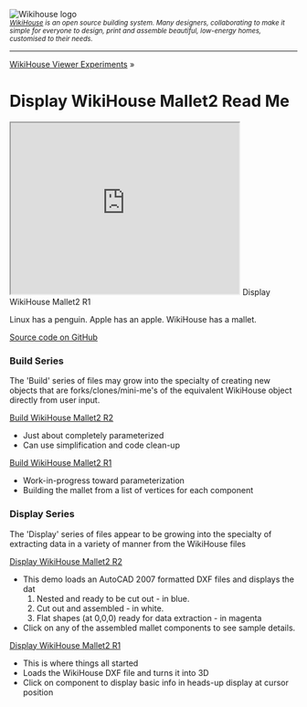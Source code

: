 ![Wikihouse logo]( http://avatars3.githubusercontent.com/u/4091108?v=3&s=100 )  
_<small>[WikiHouse]( http://www.wikihouse.cc/ ) is an open source building system. Many designers, collaborating to make it simple for everyone to design, print and assemble beautiful, low-energy homes, customised to their needs.</small>_
***
[WikiHouse Viewer Experiments]( http://wikihouse.github.io/viewer-experiments/ ) &raquo;

Display WikiHouse Mallet2 Read Me
===

<span style=display:none; >[View as web page]( http://wikihouse.github.io/viewer-experiments/index.html#display-wikihouse-mallet2/readme.md# "view the files as apps." ) </span>  

<iframe src=http://wikihouse.github.io/viewer-experiments/display-wikihouse-mallet2/display-wikihouse-mallet1-r1.html width=400 height=300></iframe>
Display WikiHouse Mallet2 R1

Linux has a penguin. Apple has an apple. WikiHouse has a mallet.


[Source code on GitHub]( https://github.com/WikiHouse/viewer-experiments/tree/gh-pages/display-wikihouse-mallet2 )

### Build Series
The 'Build' series of files may grow into the specialty of creating new objects that are forks/clones/mini-me's 
of the equivalent WikiHouse object directly from user input.


[Build WikiHouse Mallet2 R2]( http://wikihouse.github.io/viewer-experiments/display-wikihouse-mallet2/build-wikihouse-mallet2-r2.html )
* Just about completely parameterized
* Can use simplification and code clean-up

[Build WikiHouse Mallet2 R1]( http://wikihouse.github.io/viewer-experiments/display-wikihouse-mallet2/build-wikihouse-mallet2-r1.html )
* Work-in-progress toward parameterization 
* Building the mallet from a list of vertices for each component

### Display Series
The 'Display' series of files appear to be growing into the specialty of extracting data in a variety of manner from the WikiHouse files

[Display WikiHouse Mallet2 R2]( http://wikihouse.github.io/viewer-experiments/display-wikihouse-mallet2/display-wikihouse-mallet2-r2.html )
  
* This demo loads an AutoCAD 2007 formatted DXF files and displays the dat
	1. Nested and ready to be cut out - in blue. 
	2. Cut out and assembled - in white. 
	3. Flat shapes (at 0,0,0) ready for data extraction - in magenta
* Click on any of the assembled mallet components to see sample details. 


[Display WikiHouse Mallet2 R1]( http://wikihouse.github.io/viewer-experiments/display-wikihouse-mallet2/display-wikihouse-mallet1-r1.html )
* This is where things all started 
* Loads the WikiHouse DXF file and turns it into 3D
* Click on component to display basic info in heads-up display at cursor position  

